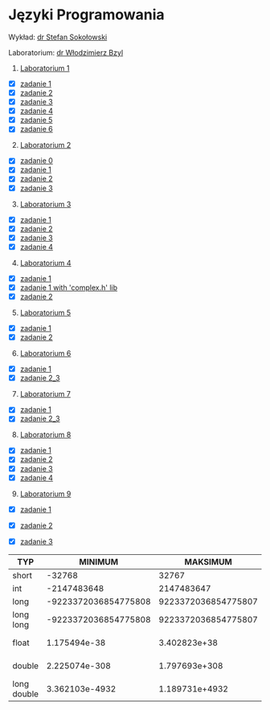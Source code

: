 # Języki Programowania

Wykład: [dr Stefan Sokołowski](http://sigma.ug.edu.pl/~stefan/Dydaktyka/JezProg)

Laboratorium: [dr Włodzimierz Bzyl](http://wbzyl.inf.ug.edu.pl/c)

1. [Laboratorium 1](lab1)
  * [x] [zadanie 1](lab1/zad1.c)
  * [x] [zadanie 2](lab1/zad2.c)
  * [x] [zadanie 3](lab1/zad3.c)
  * [x] [zadanie 4](lab1/zad4.c)
  * [x] [zadanie 5](lab1/zad5.c)
  * [x] [zadanie 6](lab1/zad6.c)

2. [Laboratorium 2](lab2)

  * [x] [zadanie 0](lab2/zad0.c)
  * [x] [zadanie 1](lab2/zad1.c)
  * [x] [zadanie 2](lab2/zad2.c)
  * [x] [zadanie 3](lab2/zad3.c)

3. [Laboratorium 3](lab3)
  * [x] [zadanie 1](lab3/zad1.c)
  * [x] [zadanie 2](lab3/zad2.c)
  * [x] [zadanie 3](lab3/zad3.c)
  * [x] [zadanie 4](lab3/zad4.c)

4. [Laboratorium 4](lab4)
  * [x] [zadanie 1](lab4/zad1.c)
  * [x] [zadanie 1 with 'complex.h' lib](lab4/zad1_with_complexh.c)
  * [x] [zadanie 2](lab4/zad2.c)

5. [Laboratorium 5](lab5)
  * [x] [zadanie 1](lab5/zad1.c)
  * [x] [zadanie 2](lab5/zad2.c)

6. [Laboratorium 6](lab6)
  * [x] [zadanie 1](lab6/zad1.c)
  * [x] [zadanie 2_3](lab6/glowny.c)

7. [Laboratorium 7](lab7)
  * [x] [zadanie 1](lab7/zad1.c)
  * [x] [zadanie 2_3](lab7/zad2_3.c)

8. [Laboratorium 8](lab8)
  * [x] [zadanie 1](lab8/zad1.c)
  * [x] [zadanie 2](lab8/zad2.c)
  * [x] [zadanie 3](lab8/zad3.c)
  * [x] [zadanie 4](lab8/zad4.c)

9. [Laboratorium 9](lab9)
  * [x] [zadanie 1](lab9/zad1.c)
  * [x] [zadanie 2](lab9/zad2.c)
  * [x] [zadanie 3](lab9/zad3.c)


|        TYP|             MINIMUM|            MAKSIMUM|      "ZIARNO"|"PRECYZJA"|WE/WY|ROZMIAR|
|-----------|--------------------|--------------------|--------------|----------|-----|-------|
|      short|              -32768|               32767|              |          | %i  |      2|
|        int|         -2147483648|          2147483647|              |          | %i  |      4|
|       long|-9223372036854775808| 9223372036854775807|              |          | %li |      8|
|  long long|-9223372036854775808| 9223372036854775807|              |          | %lli|      8|
|      float|        1.175494e-38|        3.402823e+38| 1.192093e-07 |         6| %e  |      4|
|     double|       2.225074e-308|       1.797693e+308| 2.220446e-16 |        15| %le |      8|
|long double|      3.362103e-4932|      1.189731e+4932| 1.084202e-19 |        18| %Le |     16|

